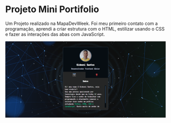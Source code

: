 # Projeto Mini Portifolio

Um Projeto realizado na MapaDevWeek. Foi meu primeiro contato com a programação, aprendi a criar estrutura com o HTML, estilizar usando o CSS e fazer as interações das abas com JavaScript. 

[<img src="./animacao-tela-readme.gif" alt= "Animação da tela do mini projeto">](https://gideoni-santos.github.io/mini-portfolio/)